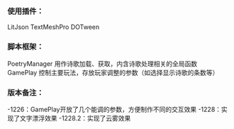 ### 使用插件：
LitJson TextMeshPro DOTween

### 脚本框架：
PoetryManager   用作诗歌加载、获取，内含诗歌处理相关的全局函数  
GamePlay        控制主要玩法，存放玩家调整的参数（如选择显示诗歌的条数等）  

### 版本备注：
-1226：GamePlay开放了几个能调的参数，方便制作不同的交互效果
-1228：实现了文字漂浮效果
-1228.2：实现了云雾效果
